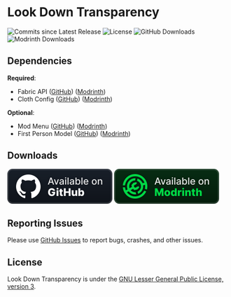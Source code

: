 # Look Down Transparency
![Commits since Latest Release](https://img.shields.io/github/commits-since/grayespinoza/ldt/latest?style=flat&label=Commits%20since%20Latest%20Release&labelColor=%231b1b1b&color=%230969da)
![License](https://img.shields.io/github/license/grayespinoza/ldt?style=flat&label=License&labelColor=%231b1b1b&color=%230969da)
![GitHub Downloads](https://img.shields.io/github/downloads/grayespinoza/ldt/total?style=flat&label=GitHub%20Downloads&labelColor=%231b1b1b&color=%231f883d)
![Modrinth Downloads](https://img.shields.io/modrinth/dt/ldt?style=flat&label=Modrinth%20Downloads&labelColor=%231b1b1b&color=%231f883d)

## Dependencies
**Required**:
- Fabric API ([GitHub](https://github.com/FabricMC/fabric)) ([Modrinth](https://modrinth.com/mod/fabric-api))
- Cloth Config ([GitHub](https://github.com/shedaniel/cloth-config)) ([Modrinth](https://modrinth.com/mod/cloth-config))

**Optional**:
- Mod Menu ([GitHub](https://github.com/TerraformersMC/ModMenu)) ([Modrinth](https://modrinth.com/mod/modmenu))
- First Person Model ([GitHub](https://github.com/tr7zw/FirstPersonModel)) ([Modrinth](https://modrinth.com/mod/first-person-model))

## Downloads
[![GitHub](https://github.com/intergrav/devins-badges/raw/2dc967fc44dc73850eee42c133a55c8ffc5e30cb/assets/cozy/available/github_vector.svg)](https://github.com/grayespinoza/ldt/releases)
[![Modrinth](https://github.com/intergrav/devins-badges/raw/2dc967fc44dc73850eee42c133a55c8ffc5e30cb/assets/cozy/available/modrinth_vector.svg)](https://modrinth.com/mod/ldt/versions)

## Reporting Issues
Please use [GitHub Issues](https://github.com/grayespinoza/ldt/issues) to report bugs, crashes, and other issues.

## License
Look Down Transparency is under the [GNU Lesser General Public License, version 3](https://github.com/grayespinoza/ldt/blob/main/COPYING.LESSER).
